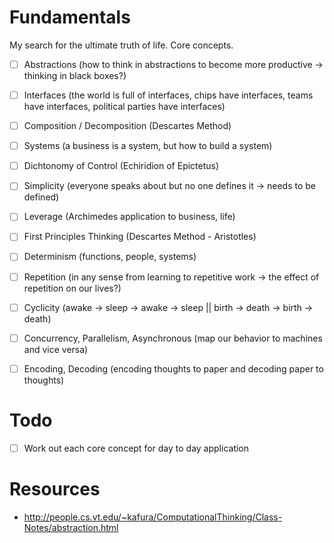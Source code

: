 # Fundamentals
My search for the ultimate truth of life. Core concepts.

* [ ] Abstractions (how to think in abstractions to become more productive -> thinking in black boxes?)
* [ ] Interfaces (the world is full of interfaces, chips have interfaces, teams have interfaces, political parties have interfaces)
* [ ] Composition / Decomposition (Descartes Method)
* [ ] Systems (a business is a system, but how to build a system)
* [ ] Dichtonomy of Control (Echiridion of Epictetus)
* [ ] Simplicity (everyone speaks about but no one defines it -> needs to be defined)
* [ ] Leverage (Archimedes application to business, life)
* [ ] First Principles Thinking (Descartes Method - Aristotles)
* [ ] Determinism (functions, people, systems)
* [ ] Repetition (in any sense from learning to repetitive work -> the effect of repetition on our lives?)
* [ ] Cyclicity (awake -> sleep -> awake -> sleep || birth -> death -> birth -> death)
* [ ] Concurrency, Parallelism, Asynchronous (map our behavior to machines and vice versa)
* [ ] Encoding, Decoding (encoding thoughts to paper and decoding paper to thoughts)


# Todo
* [ ] Work out each core concept for day to day application

# Resources
* http://people.cs.vt.edu/~kafura/ComputationalThinking/Class-Notes/abstraction.html
